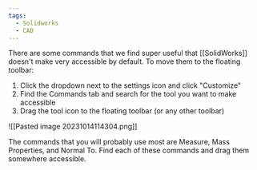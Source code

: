 ```yaml
---
tags:
  - Solidworks
  - CAD
---
```

There are some commands that we find super useful that [[SolidWorks]] doesn't make very accessible by default. To move them to the floating toolbar:

1. Click the dropdown next to the settings icon and click "Customize"
2. Find the Commands tab and search for the tool you want to make accessible
3. Drag the tool icon to the floating toolbar (or any other toolbar)

![[Pasted image 20231014114304.png]]

The commands that you will probably use most are Measure, Mass Properties, and Normal To. Find each of these commands and drag them somewhere accessible.